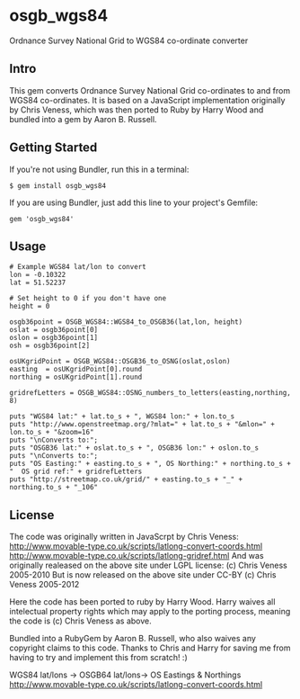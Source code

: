 osgb_wgs84
==========

Ordnance Survey National Grid to WGS84 co-ordinate converter

Intro
-----

This gem converts Ordnance Survey National Grid co-ordinates to and from WGS84 co-ordinates. It is based on a JavaScript implementation originally by Chris Veness, which was then ported to Ruby by Harry Wood and bundled into a gem by Aaron B. Russell.

Getting Started
---------------

If you're not using Bundler, run this in a terminal:

    $ gem install osgb_wgs84

If you are using Bundler, just add this line to your project's Gemfile:

    gem 'osgb_wgs84'

Usage
-----

    # Example WGS84 lat/lon to convert
    lon = -0.10322
    lat = 51.52237

    # Set height to 0 if you don't have one
    height = 0

    osgb36point = OSGB_WGS84::WGS84_to_OSGB36(lat,lon, height)
    oslat = osgb36point[0]
    oslon = osgb36point[1]
    osh = osgb36point[2]

    osUKgridPoint = OSGB_WGS84::OSGB36_to_OSNG(oslat,oslon)
    easting  = osUKgridPoint[0].round
    northing = osUKgridPoint[1].round

    gridrefLetters = OSGB_WGS84::OSNG_numbers_to_letters(easting,northing, 8)

    puts "WGS84 lat:" + lat.to_s + ", WGS84 lon:" + lon.to_s
    puts "http://www.openstreetmap.org/?mlat=" + lat.to_s + "&mlon=" + lon.to_s + "&zoom=16"
    puts "\nConverts to:";
    puts "OSGB36 lat:" + oslat.to_s + ", OSGB36 lon:" + oslon.to_s
    puts "\nConverts to:";
    puts "OS Easting:" + easting.to_s + ", OS Northing:" + northing.to_s + "  OS grid ref:" + gridrefLetters
    puts "http://streetmap.co.uk/grid/" + easting.to_s + "_" + northing.to_s + "_106"

License
-------

The code was originally written in JavaScrpt by Chris Veness:
http://www.movable-type.co.uk/scripts/latlong-convert-coords.html
http://www.movable-type.co.uk/scripts/latlong-gridref.html
And was originally realeased on the above site under LGPL license:
(c) Chris Veness 2005-2010
But is now released on the above site under CC-BY
(c) Chris Veness 2005-2012

Here the code has been ported to ruby by Harry Wood. Harry waives all intelectual property rights which may apply to the porting process, meaning the code is (c) Chris Veness as above.

Bundled into a RubyGem by Aaron B. Russell, who also waives any copyright claims to this code. Thanks to Chris and Harry for saving me from having to try and implement this from scratch! :)

WGS84 lat/lons -> OSGB64 lat/lons-> OS Eastings & Northings
http://www.movable-type.co.uk/scripts/latlong-convert-coords.html